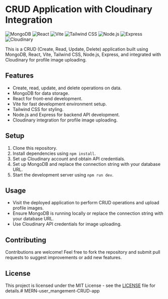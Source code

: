 # CRUD Application with Cloudinary Integration

![MongoDB](https://img.shields.io/badge/MongoDB-4EA94B?style=for-the-badge&logo=mongodb&logoColor=white)
![React](https://img.shields.io/badge/React-61DAFB?style=for-the-badge&logo=react&logoColor=white)
![Vite](https://img.shields.io/badge/Vite-646CFF?style=for-the-badge&logo=vite&logoColor=white)
![Tailwind CSS](https://img.shields.io/badge/Tailwind_CSS-38B2AC?style=for-the-badge&logo=tailwind-css&logoColor=white)
![Node.js](https://img.shields.io/badge/Node.js-43853D?style=for-the-badge&logo=node.js&logoColor=white)
![Express](https://img.shields.io/badge/Express-000000?style=for-the-badge&logo=express&logoColor=white)
![Cloudinary](https://img.shields.io/badge/Cloudinary-4285F4?style=for-the-badge&logo=cloudinary&logoColor=white)

This is a CRUD (Create, Read, Update, Delete) application built using MongoDB, React, Vite, Tailwind CSS, Node.js, Express, and integrated with Cloudinary for profile image uploading.

## Features

- Create, read, update, and delete operations on data.
- MongoDB for data storage.
- React for front-end development.
- Vite for fast development environment setup.
- Tailwind CSS for styling.
- Node.js and Express for backend API development.
- Cloudinary integration for profile image uploading.

## Setup

1. Clone this repository.
2. Install dependencies using `npm install`.
3. Set up Cloudinary account and obtain API credentials.
4. Set up MongoDB and replace the connection string with your database URL.
5. Start the development server using `npm run dev`.

## Usage

- Visit the deployed application to perform CRUD operations and upload profile images.
- Ensure MongoDB is running locally or replace the connection string with your database URL.
- Use Cloudinary API credentials for image uploading.

## Contributing

Contributions are welcome! Feel free to fork the repository and submit pull requests to suggest improvements or add new features.

## License

This project is licensed under the MIT License - see the [LICENSE](LICENSE) file for details.# MERN-user_mangement-CRUD-app
